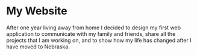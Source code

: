 # My Website

After one year living away from home I decided to design my first web application to communicate with my family and friends, share all the projects that I am working on, and to show how my life has changed after I have moved to Nebraska.
